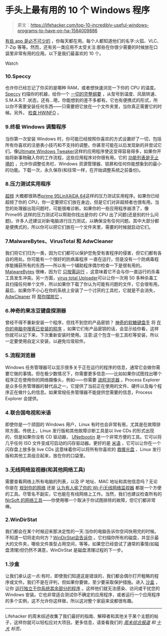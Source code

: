 # 手头上最有用的 10 个 Windows 程序

> 原文：<https://lifehacker.com/top-10-incredibly-useful-windows-programs-to-have-on-ha-1584009886>

[有些 app 是必不可少的](https://lifehacker.com/lifehacker-pack-for-windows-our-list-of-the-essential-787533613) ，你每天都在用。每个人都知道他们的名字:火狐、VLC、7-Zip 等等。然而，还有另一类应用不太受关注:那些在你很少需要的时候放在口袋里非常有用的应用。以下是我们最喜欢的 10 个。

Watch

### 10.Speccy

也许你已经忘记了你买的是哪种 RAM，或者想快速浏览一下你的 CPU 的温度。 [Speccy](http://www.piriform.com/speccy) 扫描你的机器，给你一个 [一切的完整纲要](http://lifehacker.com/speccy-gives-you-detailed-information-about-your-hardwa-5401456) ，从型号到温度、风扇转速、S.M.A.R.T .状态，还有...嗯，你能想到的差不多都有。它也有便携式的形式，所以你不需要安装任何东西——只需要把它放在一个文件夹里，当你真正需要它的时候。另外， [检查 HWiNFO](http://lifehacker.com/hwinfo-provides-more-info-about-your-computer-than-you-1044830886) 。

### 9.终极 Windows 调整程序

当你第一次安装 Windows 时，你可能已经按照你喜欢的方式设置好了一切，包括所有你喜欢的注册表小技巧和不支持的调整。你甚至可能在以后发现新的并尝试它们。像[Ultimate Windows Tweaker](http://www.thewindowsclub.com/ultimate-windows-tweaker-v2-a-tweak-ui-for-windows-7-vista)这样的应用程序使这变得容易得多，如果你开始将新事物融入你的工作流程，这些应用程序对你很有用。它的 [功能列表是无止境的](http://lifehacker.com/the-best-system-tweaker-for-windows-5863425) ，允许你调整任务栏、Windows 资源管理器、锁屏和任何你能想象到的最小的功能。下载一次，永久保存(和往常一样，在开始调整系统之前备份)。

### 8.压力测试实用程序

[超频](https://lifehacker.com/a-beginners-introduction-to-overclocking-your-intel-pr-5580998) 大概都很熟悉[prime 95](http://www.mersenne.org/freesoft/)[LinX](http://www.xtremesystems.org/forums/showthread.php?201670-LinX-A-simple-Linpack-interface)[AIDA 64](http://www.aida64.com/)这样的压力测试实用程序。如果你已经超频了你的 CPU，你一定要把它们放在身边，但是它们对非超频者也很有用。当您的处理器出现问题时，可能很难诊断。如果你的一些应用程序崩溃了，像 Prime95 这样的压力测试可以帮助你找出是你的 CPU 出了问题(还是别的什么问题)。许多人还建议对新电脑进行压力测试，以确保没有任何问题。其中大部分都是便携式的，所以你可以把它们放在一个文件夹里，需要的时候就启动它们。

### 7.MalwareBytes、VirusTotal 和 AdwCleaner

我们将它们归为一类，因为它们都可以保护您免受有害程序的侵害，但它们都有各自的用处。你可能有一个很好的防病毒程序 一直在运行，但是没有一个防病毒程序能捕获所有的东西——所以有一个辅助程序偶尔检查一下是很有用的。 [MalwareBytes](http://www.malwarebytes.org/) 很棒，因为它 [只按需运行](https://lifehacker.com/the-difference-between-antivirus-and-anti-malware-and-1176942277) ，这意味着它不会与你一直运行的杀毒工具发生冲突。另一方面，[virus total Uploader](https://www.virustotal.com/en/documentation/desktop-applications/virustotal-uploader)可以让你一次用 50 多种杀毒工具扫描任何单个文件，所以如果你下载了你认为可能有问题的文件，它会很有用。最后，如果你不小心在你的系统上安装了一个讨厌的工具栏，它就是不会消失， [AdwCleaner](https://toolslib.net/downloads/viewdownload/1-adwcleaner/) 将 [帮你摆脱它](http://lifehacker.com/adwcleaner-removes-toolbars-and-other-malware-in-one-cl-734204747) 。

### 6.神奇的果冻豆键盘探测器

曾经不得不重新安装一个程序，但找不到您的产品密钥？ [神奇的软糖键盘手](http://www.magicaljellybean.com/keyfinder/) 将 [在你的电脑中搜索已安装的程序](http://lifehacker.com/magical-jelly-bean-keyfinder-finds-product-keys-for-all-1488686776) ，如果它们有产品密钥的话，会显示给你看，这样你就可以记下来，下次重新安装时使用。注意:这个包含一些工具栏等安装，所以一定要使用自定义安装，以避免垃圾软件。

### 5.流程浏览器

Windows 任务管理器可以显示很多关于正在运行的程序的信息，通常它会做你需要它做的事情。但在极少数情况下，你需要更多信息——比如如果你试图找出哪个程序正在使用你的网络摄像头，例如——你需要 [进程浏览器](http://technet.microsoft.com/en-us/sysinternals/bb896653.aspx) 。Process Explorer 是众多任务管理器的替代品之一，它提供了当前正在使用的文件、硬件以及每个程序正在做什么的信息。如果常规任务管理器不能提供您需要的信息，Process Explorer 会提供。

### 4.联合国电视和米语

即使你是一个顽固的 Windows 用户，Linux 有时也会非常有用，尤其是在故障排除方面。传统上，Linux 发行版和其他故障诊断工具是以 live CDs 的形式出现的，但是如果你没有 CD 驱动器， [UNetbootin](http://unetbootin.sourceforge.net/) 是一个非常方便的工具。它可以将几乎任何 ISO 文件变成可启动的闪存驱动器。更好的是 [米语](http://www.pendrivelinux.com/yumi-multiboot-usb-creator/) ，它可以让你在一个闪存盘上放多张 live CDs 这意味着你可以将所有你喜欢的 [救援光盘](http://lifehacker.com/five-best-system-rescue-discs-5984707) 、Linux 发行版和其他工具组合起来，放在你的口袋里。

### 3.无线网络监视器(和其他网络工具)

需要查看网络上所有电脑的列表，以及 IP 地址、MAC 地址和其他信息吗？无论你是在 [规划你的网络](http://lifehacker.com/plan-and-put-together-your-network-from-start-to-finish-5816576) 还是 [认为有人偷了你的 Wi-Fi](https://lifehacker.com/how-can-i-find-out-if-someone-s-stealing-my-wi-fi-5738123)[无线网络监视器](http://nirsoft.net/utils/wireless_network_watcher.html) 都是一个方便的工具。尽管名不副实，它也能在有线网络上工作。当然，我们也建议检查所有的 [NirSoft 的网络工具](http://nirsoft.net/network_tools.html)——你使用哪一个取决于你试图排除的故障，但它们都非常棒。

### 2.WinDirStat

我们都会在某个时候迎来那决定性的一天:当你的电脑告诉你空间快用完的时候。不知道一切将走向何方？[WinDirStat](http://windirstat.info/index.html)[会告诉你](http://lifehacker.com/the-best-disk-space-analyzer-for-windows-5915921) 。它扫描你所有的磁盘，并显示最大的文件夹，哪些文件类型占用空间，等等。如果您已经尝试了通常的事情(如磁盘清理)但仍然不满意，WinDirStat 是磁盘清理过程的下一步。

### 1.沙盒

让我们承认这一点:有时，即使我们知道这是错误的，我们都会偶尔打开粗略的程序或文件。我们不是在评判，但如果你要做，至少要采取保护措施。进入 [沙盒](http://www.sandboxie.com/index.php?DownloadSandboxie) ，让你 [运行独立于你系统其余部分的程序](http://lifehacker.com/sandboxie-tests-apps-without-risking-your-system-now-s-514339469) 。这样他们就无法感染、访问或干扰您的 Windows 安装。它也非常适合测试你不确定的应用程序，或者运行一个应用程序的多个实例，这不允许你这样做，所以这对整个家庭来说都很有趣。

* * *

Lifehacker 的周末综述收集了我们最好的指南、解释者和其他关于某个主题的帖子，这样你就可以轻松应对大项目。更多信息，请查看我们的 [*周末综合报道*](http://lifehacker.com/tag/weekend-roundup) *和* [*十大*](http://lifehacker.com/tag/lifehacker-top-10) *标签。*